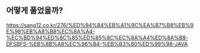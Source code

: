 ## 어떻게 풀었을까?
https://sang12.co.kr/276/%ED%94%84%EB%A1%9C%EA%B7%B8%EB%9E%98%EB%A8%B8%EC%8A%A4-%EC%BD%94%ED%8C%85%ED%85%8C%EC%8A%A4%ED%8A%B8-DFSBFS-%EB%8B%A8%EC%96%B4-%EB%B3%80%ED%99%98-JAVA

